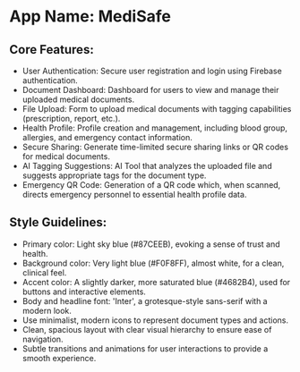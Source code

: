 # **App Name**: MediSafe

## Core Features:

- User Authentication: Secure user registration and login using Firebase authentication.
- Document Dashboard: Dashboard for users to view and manage their uploaded medical documents.
- File Upload: Form to upload medical documents with tagging capabilities (prescription, report, etc.).
- Health Profile: Profile creation and management, including blood group, allergies, and emergency contact information.
- Secure Sharing: Generate time-limited secure sharing links or QR codes for medical documents.
- AI Tagging Suggestions: AI Tool that analyzes the uploaded file and suggests appropriate tags for the document type.
- Emergency QR Code: Generation of a QR code which, when scanned, directs emergency personnel to essential health profile data.

## Style Guidelines:

- Primary color: Light sky blue (#87CEEB), evoking a sense of trust and health.
- Background color: Very light blue (#F0F8FF), almost white, for a clean, clinical feel.
- Accent color: A slightly darker, more saturated blue (#4682B4), used for buttons and interactive elements.
- Body and headline font: 'Inter', a grotesque-style sans-serif with a modern look.
- Use minimalist, modern icons to represent document types and actions.
- Clean, spacious layout with clear visual hierarchy to ensure ease of navigation.
- Subtle transitions and animations for user interactions to provide a smooth experience.